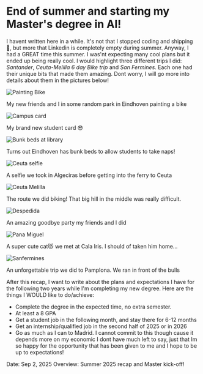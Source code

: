 # End of summer and starting my Master's degree in AI!
I havent written here in a while. It's not that I stopped coding and shipping 👀, but more that Linkedin is completely empty during summer. Anyway, I had a GREAT time this summer. I was'nt expecting many cool plans but it ended up being really cool. I would highlight three different trips I did: *Santander*, *Ceuta-Melilla 6 day Bike trip* and *San Fermines*. Each one had their unique bits that made them amazing. Dont worry, I will go more into details about them in the pictures below!

<div class="image-carousel">
  <div class="carousel-item">
    <img src="painting-bike.jpeg" alt="Painting Bike">
    <p class="carousel-description">My new friends and I in some random park in Eindhoven painting a bike</p>
  </div>
  <div class="carousel-item">
    <img src="campus-card.jpeg" alt="Campus card">
    <p class="carousel-description">My brand new student card 😎</p>
  </div>
  <div class="carousel-item">
    <img src="power-nap.jpeg" alt="Bunk beds at library">
    <p class="carousel-description">Turns out Eindhoven has bunk beds to allow students to take naps! </p>
  </div>
  <div class="carousel-item">
    <img src="ceuta-melilla-selfie.jpeg" alt="Ceuta selfie">
    <p class="carousel-description">A selfie we took in Algeciras before getting into the ferry to Ceuta </p>
  </div>
  <div class="carousel-item">
    <img src="ceuta-melilla.jpeg" alt="Ceuta Melilla">
    <p class="carousel-description">The route we did biking! That big hill in the middle was really difficult.</p>
  </div>
  <div class="carousel-item">
    <img src="despedida.jpeg" alt="Despedida">
    <p class="carousel-description">An amazing goodbye party my friends and I did</p>
  </div>
  <div class="carousel-item">
    <img src="pana-miguel.jpeg" alt="Pana Miguel">
    <p class="carousel-description">A super cute cat😻 we met at Cala Iris. I should of taken him home...</p>
  </div>
  <div class="carousel-item">
    <img src="sanfermines.jpeg" alt="Sanfermines">
    <p class="carousel-description">An unforgettable trip we did to Pamplona. We ran in front of the bulls</p>
  </div>
</div>

After this recap, I want to write about the plans and expectations I have for the following two years while I'm completing my new degree. 
Here are the things I WOULD like to do/achieve: 
- Complete the degree in the expected time, no extra semester. 
- At least a 8 GPA
- Get a student job in the following month, and stay there for 6-12 months
- Get an internship/qualified job in the second half of 2025 or in 2026
- Go as much as I can to Madrid. I cannot commit to this though cause it depends more on my economic 
I dont have much left to say, just that Im so happy for the opportunity that has been given to me and I hope to be up to expectations!

Date: Sep 2, 2025
Overview: Summer 2025 recap and Master kick-off!